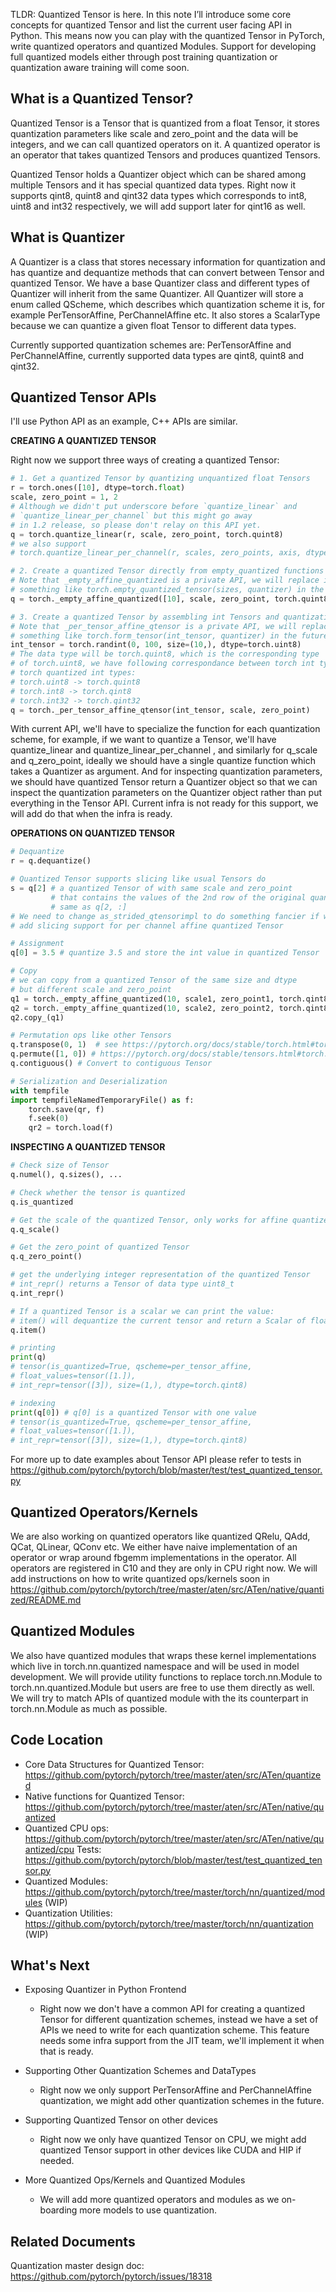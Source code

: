TLDR: Quantized Tensor is here. In this note I’ll introduce some core concepts for quantized Tensor and list the current user facing API in Python. This means now you can play with the quantized Tensor in PyTorch, write quantized operators and quantized Modules. Support for developing full quantized models either through post training quantization or quantization aware training will come soon.

## What is a Quantized Tensor?
Quantized Tensor is a Tensor that is quantized from a float Tensor, it stores quantization parameters like scale and zero_point  and the data will be integers, and we can call quantized operators on it. A quantized operator is an operator that takes quantized Tensors and produces quantized Tensors.

Quantized Tensor holds a Quantizer object which can be shared among multiple Tensors and it has special quantized data types. Right now it supports qint8, quint8 and qint32 data types which corresponds to int8, uint8 and int32 respectively, we will add support later for qint16 as well.

## What is Quantizer
A Quantizer is a class that stores necessary information for quantization and has quantize and dequantize methods that can convert between Tensor and quantized Tensor. We have a base Quantizer class and different types of Quantizer will inherit from the same Quantizer. All Quantizer will store a enum called QScheme, which describes which quantization scheme it is, for example PerTensorAffine, PerChannelAffine etc. It also stores a ScalarType because we can quantize a given float Tensor to different data types.

Currently supported quantization schemes are: PerTensorAffine and PerChannelAffine, currently supported data types are qint8, quint8 and qint32.
## Quantized Tensor APIs
I'll use Python API as an example, C++ APIs are similar.

**CREATING A QUANTIZED TENSOR**


Right now we support three ways of creating a quantized Tensor:

```python
# 1. Get a quantized Tensor by quantizing unquantized float Tensors
r = torch.ones([10], dtype=torch.float)
scale, zero_point = 1, 2
# Although we didn't put underscore before `quantize_linear` and 
# `quantize_linear_per_channel` but this might go away
# in 1.2 release, so please don't relay on this API yet.
q = torch.quantize_linear(r, scale, zero_point, torch.quint8)
# we also support
# torch.quantize_linear_per_channel(r, scales, zero_points, axis, dtype)

# 2. Create a quantized Tensor directly from empty_quantized functions
# Note that _empty_affine_quantized is a private API, we will replace it
# something like torch.empty_quantized_tensor(sizes, quantizer) in the future
q = torch._empty_affine_quantized([10], scale, zero_point, torch.quint8)

# 3. Create a quantized Tensor by assembling int Tensors and quantization parameters
# Note that _per_tensor_affine_qtensor is a private API, we will replace it with
# something like torch.form_tensor(int_tensor, quantizer) in the future
int_tensor = torch.randint(0, 100, size=(10,), dtype=torch.uint8)
# The data type will be torch.quint8, which is the corresponding type
# of torch.uint8, we have following correspondance between torch int types and
# torch quantized int types:
# torch.uint8 -> torch.quint8
# torch.int8 -> torch.qint8
# torch.int32 -> torch.qint32
q = torch._per_tensor_affine_qtensor(int_tensor, scale, zero_point)
```

With current API, we'll have to specialize the function for each quantization scheme, for example, if we want to quantize a Tensor, we'll have quantize_linear and quantize_linear_per_channel , and similarly for q_scale and q_zero_point, ideally we should have a single quantize function which takes a Quantizer as argument. And for inspecting quantization parameters, we should have quantized Tensor return a Quantizer object so that we can inspect the quantization parameters on the Quantizer object rather than put everything in the Tensor API. Current infra is not ready for this support, we will add do that when the infra is ready.

**OPERATIONS ON QUANTIZED TENSOR**

```python
# Dequantize
r = q.dequantize()

# Quantized Tensor supports slicing like usual Tensors do
s = q[2] # a quantized Tensor of with same scale and zero_point 
         # that contains the values of the 2nd row of the original quantized Tensor
         # same as q[2, :]
# We need to change as_strided_qtensorimpl to do something fancier if we want to
# add slicing support for per channel affine quantized Tensor

# Assignment
q[0] = 3.5 # quantize 3.5 and store the int value in quantized Tensor

# Copy
# we can copy from a quantized Tensor of the same size and dtype 
# but different scale and zero_point
q1 = torch._empty_affine_quantized(10, scale1, zero_point1, torch.qint8)
q2 = torch._empty_affine_quantized(10, scale2, zero_point2, torch.qint8)
q2.copy_(q1)

# Permutation ops like other Tensors
q.transpose(0, 1)  # see ﻿https://pytorch.org/docs/stable/torch.html#torch.transpose﻿
q.permute([1, 0]) # ﻿https://pytorch.org/docs/stable/tensors.html#torch.Tensor.permute﻿
q.contiguous() # Convert to contiguous Tensor

# Serialization and Deserialization
with tempfile
import tempfileNamedTemporaryFile() as f:
    torch.save(qr, f)
    f.seek(0)
    qr2 = torch.load(f)
```

**INSPECTING A QUANTIZED TENSOR**
```python
# Check size of Tensor
q.numel(), q.sizes(), ...

# Check whether the tensor is quantized
q.is_quantized

# Get the scale of the quantized Tensor, only works for affine quantized tensor
q.q_scale()

# Get the zero_point of quantized Tensor
q.q_zero_point()

# get the underlying integer representation of the quantized Tensor
# int_repr() returns a Tensor of data type uint8_t
q.int_repr()

# If a quantized Tensor is a scalar we can print the value:
# item() will dequantize the current tensor and return a Scalar of float
q.item()

# printing
print(q)
# tensor(is_quantized=True, qscheme=per_tensor_affine,
# float_values=tensor([1.]),
# int_repr=tensor([3]), size=(1,), dtype=torch.qint8)

# indexing
print(q[0]) # q[0] is a quantized Tensor with one value
# tensor(is_quantized=True, qscheme=per_tensor_affine,
# float_values=tensor([1.]),
# int_repr=tensor([3]), size=(1,), dtype=torch.qint8)
```

For more up to date examples about Tensor API please refer to tests in ﻿https://github.com/pytorch/pytorch/blob/master/test/test_quantized_tensor.py﻿

## Quantized Operators/Kernels
We are also working on quantized operators like quantized QRelu, QAdd, QCat, QLinear, QConv etc. We either have naive implementation of an operator or wrap around fbgemm implementations in the operator. All operators are registered in C10 and they are only in CPU right now. We will add instructions on how to write quantized ops/kernels soon in ﻿https://github.com/pytorch/pytorch/tree/master/aten/src/ATen/native/quantized﻿/README.md

## Quantized Modules
We also have quantized modules that wraps these kernel implementations which live in torch.nn.quantized namespace and will be used in model development. We will provide utility functions to replace torch.nn.Module to torch.nn.quantized.Module but users are free to use them directly as well. We will try to match APIs of quantized module with the its counterpart in torch.nn.Module as much as possible.

## Code Location
- Core Data Structures for Quantized Tensor: ﻿https://github.com/pytorch/pytorch/tree/master/aten/src/ATen/quantized﻿
- Native functions for Quantized Tensor: ﻿https://github.com/pytorch/pytorch/tree/master/aten/src/ATen/native/quantized﻿
- Quantized CPU ops: ﻿https://github.com/pytorch/pytorch/tree/master/aten/src/ATen/native/quantized/cpu﻿
Tests: ﻿https://github.com/pytorch/pytorch/blob/master/test/test_quantized_tensor.py﻿
- Quantized Modules:﻿ ﻿﻿https://github.com/pytorch/pytorch/tree/master/torch/nn/quantized/modules﻿ (WIP)
- Quantization Utilities: ﻿https://github.com/pytorch/pytorch/tree/master/torch/nn/quantization ﻿(WIP) 
## What's Next
- Exposing Quantizer in Python Frontend
  - Right now we don't have a common API for creating a quantized Tensor for different quantization schemes, instead we have a set of APIs we need to write for each quantization scheme. This feature needs some infra support from the JIT team, we'll implement it when that is ready.

- Supporting Other Quantization Schemes and DataTypes
  - Right now we only support PerTensorAffine and PerChannelAffine quantization, we might add other quantization schemes in the future.

- Supporting Quantized Tensor on other devices
  - Right now we only have quantized Tensor on CPU, we might add quantized Tensor support in other devices like CUDA and HIP if needed.
- More Quantized Ops/Kernels and Quantized Modules
  - We will add more quantized operators and modules as we on-boarding more models to use quantization.

## Related Documents
Quantization master design doc: ﻿https://github.com/pytorch/pytorch/issues/18318
